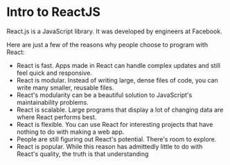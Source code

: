 Intro to ReactJS
================

React.js is a JavaScript library. It was developed by engineers at Facebook.

Here are just a few of the reasons why people choose to program with React:
- React is fast. Apps made in React can handle complex updates and still feel quick and responsive.
- React is modular. Instead of writing large, dense files of code, you can write many smaller, reusable files.
- React's modularity can be a beautiful solution to JavaScript's maintainability problems.
- React is scalable. Large programs that display a lot of changing data are where React performs best.
- React is flexible. You can use React for interesting projects that have nothing to do with making a web app.
- People are still figuring out React's potential. There's room to explore.
- React is popular. While this reason has admittedly little to do with React's quality, the truth is that understanding 
